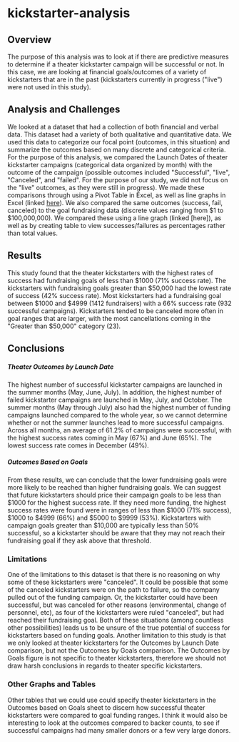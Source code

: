 # kickstarter-analysis
## Overview
The purpose of this analysis was to look at if there are predictive measures to determine if a theater kickstarter campaign will be successful or not. In this case, we are looking at financial goals/outcomes of a variety of kickstarters that are in the past (kickstarters currently in progress ("live") were not used in this study). 

## Analysis and Challenges
We looked at a dataset that had a collection of both financial and verbal data. This dataset had a variety of both qualitative and quantitative data. We used this data to categorize our focal point (outcomes, in this situation) and summarize the outcomes based on many discrete and categorical criteria. For the purpose of this analysis, we compared the Launch Dates of theater kickstarter campaigns (categorical data organized by month) with the outcome of the campaign (possible outcomes included "Successful", "live", "Canceled", and "failed". For the purpose of our study, we did not focus on the "live" outcomes, as they were still in progress). We made these comparisons through using a Pivot Table in Excel, as well as line graphs in Excel (linked [here](https://github.com/juliemags/kickstarter-analysis/blob/da277a0b29847d516fdbeb5e783ee81c96f917ae/Theater_Changes_vs_Launch.png)). We also compared the same outcomes (success, fail, canceled) to the goal fundraising data (discrete values ranging from $1 to $100,000,000). We compared these using a line graph (linked [here]), as well as by creating table to view successes/failures as percentages rather than total values. 

## Results
This study found that the theater kickstarters with the highest rates of success had fundraising goals of less than $1000 (71% success rate). The kickstarters with fundraising goals greater than $50,000 had the lowest rate of success (42% success rate). Most kickstarters had a fundraising goal between $1000 and $4999 (1412 fundraisers) with a 66% success rate (932 successful campaigns). Kickstarters tended to be canceled more often in goal ranges that are larger, with the most cancellations coming in the "Greater than $50,000" category (23). 

## Conclusions
##### Theater Outcomes by Launch Date
The highest number of successful kickstarter campaigns are launched in the summer months (May, June, July). In addition, the highest number of failed kickstarter campaigns are launched in May, July, and October. The summer months (May through July) also had the highest number of funding campaigns launched compared to the whole year, so we cannot determine whether or not the summer launches lead to more successful campaigns. Across all months, an average of 61.2% of campaigns were successful, with the highest success rates coming in May (67%) and June (65%). The lowest success rate comes in December (49%). 

##### Outcomes Based on Goals
From these results, we can conclude that the lower fundraising goals were more likely to be reached than higher fundraising goals. We can suggest that future kickstarters should price their campaign goals to be less than $1000 for the highest success rate. If they need more funding, the highest success rates were found were in ranges of less than $1000 (71% success), $1000 to $4999 (66%) and $5000 to $9999 (53%). Kickstarters with campaign goals greater than $10,000 are typically less than 50% successful, so a kickstarter should be aware that they may not reach their fundraising goal if they ask above that threshold.

### Limitations
One of the limitations to this dataset is that there is no reasoning on why some of these kickstarters were "canceled". It could be possible that some of the canceled kickstarters were on the path to failure, so the company pulled out of the funding campaign. Or, the kickstarter could have been successful, but was canceled for other reasons (environmental, change of personnel, etc), as four of the kickstarters were ruled "canceled", but had reached their fundraising goal. Both of these situations (among countless other possibilities) leads us to be unsure of the true potential of success for kickstarters based on funding goals. Another limitation to this study is that we only looked at theater kickstarters for the Outcomes by Launch Date comparison, but not the Outcomes by Goals comparison. The Outcomes by Goals figure is not specific to theater kickstarters, therefore we should not draw harsh conclusions in regards to theater specific kickstarters. 

### Other Graphs and Tables
Other tables that we could use could specify theater kickstarters in the Outcomes based on Goals sheet to discern how successful theater kickstarters were compared to goal funding ranges. I think it would also be interesting to look at the outcomes compared to backer counts, to see if successful campaigns had many smaller donors or a few very large donors. 


